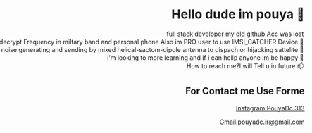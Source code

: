 <html dir="rtl">


  <body>
    <div>
      <ul>
    <inpute type="submit"  onclick="enable"><h1>👋 Hello dude im pouya </h1></inpute>
<option>
<p>  full stack developer my old github Acc was lost</p>
</option>
<option>
 <p> 👀 I’m interested in C#-SQL-@razor=>"my love"-Security-IT-ICT-Electronic ENG-encrypt-decrypt Frequency in miltary band and personal phone Also im PRO user to use IMSI_CATCHER Device</p>
</option>
<option>
<p>  🌱 I’m currently learning-reserching about x-band - noise generating and sending by mixed helical-sactom-dipole antenna to dispach or hijacking sattelite :)</p>
</option>
<option>
<p>  💞️ I’m looking to more learning and if i can hellp anyone im be happy</p>
</option>
<option>
 <p> 📫 How to reach me?I will Tell u in future</p>
</option>
        <div>
           <form>
<h2>For Contact me Use Forme</h2>
             <p type="submit"><a href="https://instagram.com/pouyadc.313">Instagram:PouyaDc.313</a></p>
             <p type="submit"><a href=mailto:pouyadc.ir@gmail.com>Gmail:pouyadc.ir@gmail.com</a></p>
            
  </form>
        </div>
 
 
 
 
 
 </ul>
    </div>
    </body>
</html>

